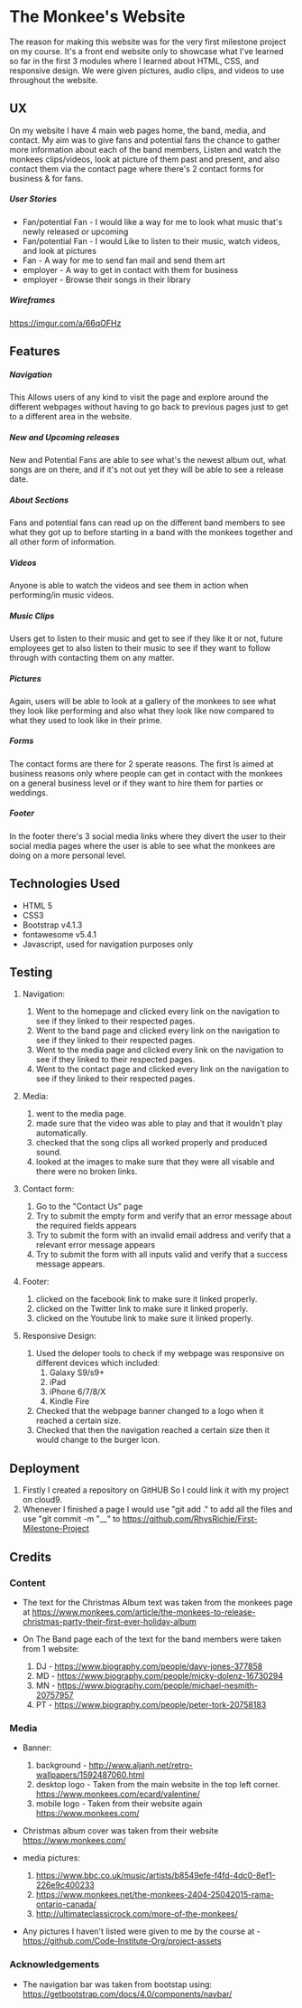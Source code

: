 # The Monkee's Website

The reason for making this website was for the very first milestone project on my course. It's a front end website only to showcase what I've learned so far in the first 3 modules where I learned about HTML, CSS, and responsive design. We were given pictures, audio clips, and videos to use throughout the website.
 
## UX
 
On my website I have 4 main web pages home, the band, media, and contact. My aim was to give fans and potential fans the chance to gather more information about each of the band members, Listen and watch the monkees clips/videos, look at picture of them past and present, and also contact them via the contact page where there's 2 contact forms for business & for fans.

##### User Stories
* Fan/potential Fan - I would like a way for me to look what music that's newly released or upcoming
* Fan/potential Fan - I would Like to listen to their music, watch videos, and look at pictures
* Fan - A way for me to send fan mail and send them art
* employer - A way to get in contact with them for business
* employer - Browse their songs in their library

##### Wireframes

https://imgur.com/a/66qOFHz

## Features

##### Navigation

This Allows users of any kind to visit the page and explore around the different webpages without having to go back to previous pages just to get to a different area in the website.

##### New and Upcoming releases
New and Potential Fans are able to see what's the newest album out, what songs are on there, and if it's not out yet they will be able to see a release date. 

##### About Sections
Fans and potential fans can read up on the different band members to see what they got up to before starting in a band with the monkees together and all other form of information.

##### Videos
Anyone is able to watch the videos and see them in action when performing/in music videos.

##### Music Clips
Users get to listen to their music and get to see if they like it or not, future employees get to also listen to their music to see if they want to follow through with contacting them on any matter.

##### Pictures
Again, users will be able to look at a gallery of the monkees to see what they look like performing and also what they look like now compared to what they used to look like in their prime.

##### Forms
The contact forms are there for 2 sperate reasons. The first Is aimed at business reasons only where people can get in contact with the monkees on a general business level or if they want to hire them for parties or weddings.
##### Footer
In the footer there's 3 social media links where they divert the user to their social media pages where the user is able to see what the monkees are doing on a more personal level.


## Technologies Used

* HTML 5
* CSS3
* Bootstrap v4.1.3
* fontawesome v5.4.1
* Javascript, used for navigation purposes only


## Testing

1. Navigation:
    1. Went to the homepage and clicked every link on the navigation to see if they linked to their respected pages.
    2. Went to the band page and clicked every link on the navigation to see if they linked to their respected pages.
    3. Went to the media page and clicked every link on the navigation to see if they linked to their respected pages.
    4. Went to the contact page and clicked every link on the navigation to see if they linked to their respected pages.

2. Media:
    1. went to the media page.
    2. made sure that the video was able to play and that it wouldn't play automatically.
    3. checked that the song clips all worked properly and produced sound.
    4. looked at the images to make sure that they were all visable and there were no broken links.

3. Contact form:
    1. Go to the "Contact Us" page
    2. Try to submit the empty form and verify that an error message about the required fields appears
    3. Try to submit the form with an invalid email address and verify that a relevant error message appears
    4. Try to submit the form with all inputs valid and verify that a success message appears.

4. Footer:
    1. clicked on the facebook link to make sure it linked properly.
    2. clicked on the Twitter link to make sure it linked properly.
    3. clicked on the Youtube link to make sure it linked properly.

5. Responsive Design:
    1. Used the deloper tools to check if my webpage was responsive on different devices which included:
        1. Galaxy S9/s9+
        2. iPad
        3. iPhone 6/7/8/X
        4. Kindle Fire
    2. Checked that the webpage banner changed to a logo when it reached a certain size.
    3. Checked that then the navigation reached a certain size then it would change to the burger Icon.

## Deployment
1. Firstly I created a repository on GitHUB So I could link it with my project on cloud9.
2. Whenever I finished a page I would use "git add ." to add all the files and use "git commit -m "__" to 
https://github.com/RhysRichie/First-Milestone-Project

## Credits

### Content
- The text for the Christmas Album text was taken from the monkees page at https://www.monkees.com/article/the-monkees-to-release-christmas-party-their-first-ever-holiday-album

- On The Band page each of the text for the band members were taken from 1 website:
    1. DJ - https://www.biography.com/people/davy-jones-377858
    2. MD - https://www.biography.com/people/micky-dolenz-16730294
    3. MN - https://www.biography.com/people/michael-nesmith-20757957
    4. PT - https://www.biography.com/people/peter-tork-20758183


### Media
- Banner:
   1. background - http://www.aljanh.net/retro-wallpapers/1592487060.html
   2. desktop logo - Taken from the main website in the top left corner. https://www.monkees.com/ecard/valentine/
   3. mobile logo - Taken from their website again https://www.monkees.com/

- Christmas album cover was taken from their website https://www.monkees.com/

- media pictures:
    1. https://www.bbc.co.uk/music/artists/b8549efe-f4fd-4dc0-8ef1-226e9c400233
    2. https://www.monkees.net/the-monkees-2404-25042015-rama-ontario-canada/
    3. http://ultimateclassicrock.com/more-of-the-monkees/

- Any pictures I haven't listed were given to me by the course at - https://github.com/Code-Institute-Org/project-assets
### Acknowledgements

- The navigation bar was taken from bootstap using: https://getbootstrap.com/docs/4.0/components/navbar/
